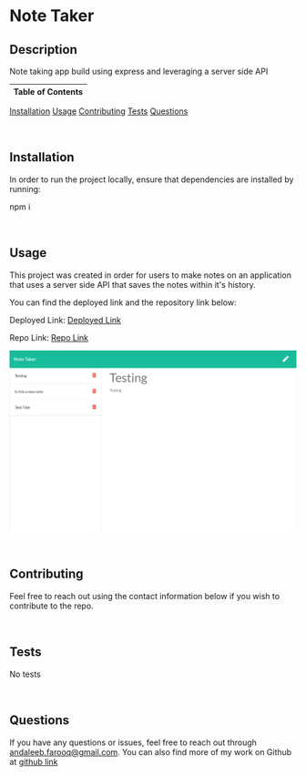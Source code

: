 # Note Taker

## Description
Note taking app build using express and leveraging a server side API



Table of Contents |
-------------------|
[Installation](#Installation)
[Usage](#Usage)
[Contributing](#Contributing)
[Tests](#Tests)
[Questions](#Questions)

<br />

## Installation

In order to run the project locally, ensure that dependencies are installed by running:

npm i

<br />

## Usage

This project was created in order for users to make notes on an application that uses a server side API that saves the notes within it's history.

You can find the deployed link and the repository link below:

Deployed Link: [Deployed Link](https://eureka-note-taker.herokuapp.com/)

Repo Link: [Repo Link](https://github.com/cerafinn/note-taker)

![Note Taker](/images/note-taker.png)

<br />

## Contributing

Feel free to reach out using the contact information below if you wish to contribute to the repo.

<br />

## Tests

No tests

<br />

## Questions

If you have any questions or issues, feel free to reach out through andaleeb.farooq@gmail.com.
You can also find more of my work on Github at [github link](https://github.com/cerafinn)
